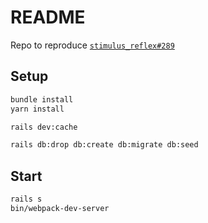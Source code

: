 # README

Repo to reproduce [`stimulus_reflex#289`](https://github.com/hopsoft/stimulus_reflex/issues/289)

## Setup

```bash
bundle install
yarn install

rails dev:cache

rails db:drop db:create db:migrate db:seed
```

## Start

```bash
rails s
bin/webpack-dev-server
```
